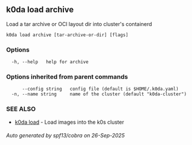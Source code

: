 ## k0da load archive

Load a tar archive or OCI layout dir into cluster's containerd

```
k0da load archive [tar-archive-or-dir] [flags]
```

### Options

```
  -h, --help   help for archive
```

### Options inherited from parent commands

```
      --config string   config file (default is $HOME/.k0da.yaml)
  -n, --name string     name of the cluster (default "k0da-cluster")
```

### SEE ALSO

* [k0da load](k0da_load.md)	 - Load images into the k0s cluster

###### Auto generated by spf13/cobra on 26-Sep-2025
